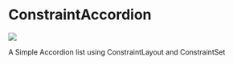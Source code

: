 # ConstraintAccordion

[![](https://jitpack.io/v/draxdave/ConstraintAccordion.svg)](https://jitpack.io/#draxdave/ConstraintAccordion)

A Simple Accordion list using ConstraintLayout and ConstraintSet


